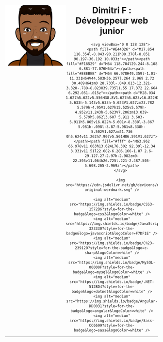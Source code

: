 
<div>
<img align="left" src="img/avatar-visage.png"/>
  <div  align="center"> 
    <h1>Dimitri F : Développeur web junior</h1>
    
            <svg viewBox="0 0 128 128">
            <path fill="#E44D26" d="M27.854 116.354l-8.043-90.211h88.378l-8.051 90.197-36.192 10.033z"></path><path fill="#F16529" d="M64 118.704l29.244-8.108 6.881-77.076H64z"></path><path fill="#EBEBEB" d="M64 66.978H49.359l-1.01-11.331H64V44.583H36.257l.264 2.969 2.72 30.489H64zm0 28.733l-.049.013-12.321-3.328-.788-8.823H39.735l1.55 17.372 22.664 6.292.051-.015z"></path><path d="M28.034 1.627h5.622v5.556H38.8V1.627h5.623v16.822H38.8v-5.633h-5.143v5.633h-5.623V1.627zm23.782 5.579h-4.95V1.627h15.525v5.579h-4.952v11.243h-5.623V7.206zm13.039-5.579h5.862l3.607 5.911 3.603-5.911h5.865v16.822h-5.601v-8.338l-3.867 5.981h-.098l-3.87-5.981v8.338h-5.502V1.627zm21.736 0h5.624v11.262h7.907v5.561H86.591V1.627z"></path><path fill="#fff" d="M63.962 66.978v11.063h13.624L76.302 92.39l-12.34 3.331v11.51l22.682-6.286.166-1.87 2.6-29.127.27-2.97h-2.982zm0-22.395v11.064h26.725l.221-2.487.505-5.608.265-2.969z"></path>
            </svg>
          
            <img src="https://cdn.jsdelivr.net/gh/devicons/devicon/icons/html5/html5-original-wordmark.svg" />
          
    <img alt="medium" src="https://img.shields.io/badge/CSS3-1572B6?style=for-the-badge&logo=css3&logoColor=white" />
    <img alt="medium" src="https://img.shields.io/badge/JavaScript-323330?style=for-the-badge&logo=javascript&logoColor=F7DF1E" />
    <img alt="medium" src="https://img.shields.io/badge/C%23-239120?style=for-the-badge&logo=c-sharp&logoColor=white" />
    <img alt="medium" src="https://img.shields.io/badge/MySQL-00000F?style=for-the-badge&logo=mysql&logoColor=white" />
    <img alt="medium" src="https://img.shields.io/badge/.NET-512BD4?style=for-the-badge&logo=dotnet&logoColor=white" />
    <img alt="medium" src="https://img.shields.io/badge/Angular-DD0031?style=for-the-badge&logo=angular&logoColor=white" />
    <img alt="medium" src="https://img.shields.io/badge/Sass-CC6699?style=for-the-badge&logo=sass&logoColor=white" />
  

<hr>
<!--
**Dimitri-F/Dimitri-F** is a ✨ _special_ ✨ repository because its `README.md` (this file) appears on your GitHub profile.

Here are some ideas to get you started:

- 🔭 I’m currently working on ...
- 🌱 I’m currently learning ...
- 👯 I’m looking to collaborate on ...
- 🤔 I’m looking for help with ...
- 💬 Ask me about ...
- 📫 How to reach me: ...
- 😄 Pronouns: ...
- ⚡ Fun fact: ...
-->
